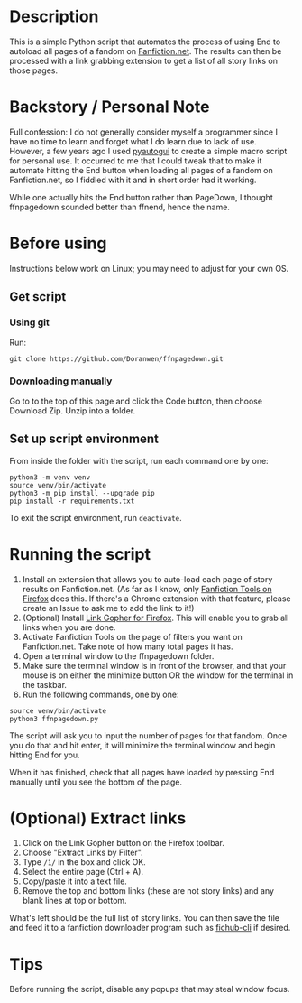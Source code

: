 # Description
This is a simple Python script that automates the process of using End to autoload all pages of a fandom on [Fanfiction.net](https://www.fanfiction.net/).  The results can then be processed with a link grabbing extension to get a list of all story links on those pages.

# Backstory / Personal Note
Full confession: I do not generally consider myself a programmer since I have no time to learn and forget what I do learn due to lack of use.  However, a few years ago I used [pyautogui](https://pyautogui.readthedocs.io/en/latest/) to create a simple macro script for personal use.  It occurred to me that I could tweak that to make it automate hitting the End button when loading all pages of a fandom on Fanfiction.net, so I fiddled with it and in short order had it working.

While one actually hits the End button rather than PageDown, I thought ffnpagedown sounded better than ffnend, hence the name.

# Before using
Instructions below work on Linux; you may need to adjust for your own OS.

## Get script

### Using git
Run:
```
git clone https://github.com/Doranwen/ffnpagedown.git
```

### Downloading manually
Go to to the top of this page and click the Code button, then choose Download Zip.  Unzip into a folder.

## Set up script environment
From inside the folder with the script, run each command one by one:
```
python3 -m venv venv
source venv/bin/activate
python3 -m pip install --upgrade pip
pip install -r requirements.txt
```
To exit the script environment, run `deactivate`.

# Running the script
1) Install an extension that allows you to auto-load each page of story results on Fanfiction.net. (As far as I know, only [Fanfiction Tools on Firefox](https://addons.mozilla.org/en-US/firefox/addon/fanfiction-tools/) does this.  If there's a Chrome extension with that feature, please create an Issue to ask me to add the link to it!)
2) (Optional) Install [Link Gopher for Firefox](https://addons.mozilla.org/en-US/firefox/addon/link-gopher/).  This will enable you to grab all links when you are done.
3) Activate Fanfiction Tools on the page of filters you want on Fanfiction.net.  Take note of how many total pages it has.
4) Open a terminal window to the ffnpagedown folder.
5) Make sure the terminal window is in front of the browser, and that your mouse is on either the minimize button OR the window for the terminal in the taskbar.
6) Run the following commands, one by one:
```
source venv/bin/activate
python3 ffnpagedown.py
```

The script will ask you to input the number of pages for that fandom.  Once you do that and hit enter, it will minimize the terminal window and begin hitting End for you.

When it has finished, check that all pages have loaded by pressing End manually until you see the bottom of the page.

# (Optional) Extract links
1) Click on the Link Gopher button on the Firefox toolbar.
2) Choose "Extract Links by Filter".
3) Type `/1/` in the box and click OK.
4) Select the entire page (Ctrl + A).
5) Copy/paste it into a text file.
6) Remove the top and bottom links (these are not story links) and any blank lines at top or bottom.

What's left should be the full list of story links.  You can then save the file and feed it to a fanfiction downloader program such as [fichub-cli](https://github.com/FicHub/fichub-cli) if desired.

# Tips
Before running the script, disable any popups that may steal window focus.

